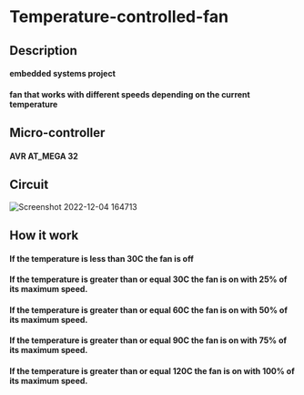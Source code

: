 # Temperature-controlled-fan

## Description
#### embedded systems project  
#### fan that works with different speeds depending on the current temperature 
## Micro-controller
#### AVR AT_MEGA 32
## Circuit
![Screenshot 2022-12-04 164713](https://user-images.githubusercontent.com/92316869/205497379-06ce4138-ddf9-4084-9ac8-aade217796a2.png)
## How it work
#### If the temperature is less than 30C the fan is off
#### If the temperature is greater than or equal 30C the fan is on with 25% of its maximum speed.
#### If the temperature is greater than or equal 60C the fan is on with 50% of its maximum speed.
#### If the temperature is greater than or equal 90C the fan is on with 75% of its maximum speed.
#### If the temperature is greater than or equal 120C the fan is on with 100% of its maximum speed.

